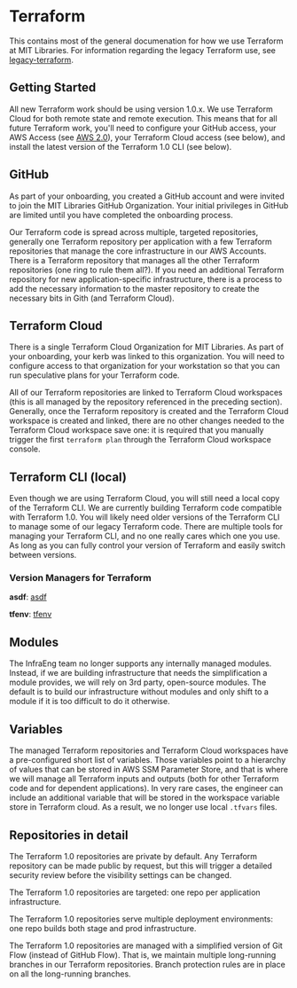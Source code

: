 # Terraform

This contains most of the general documenation for how we use Terraform at MIT Libraries. For information regarding the legacy Terraform use, see [legacy-terraform](./legacy-terraform.rst).

## Getting Started

All new Terraform work should be using version 1.0.x. We use Terraform Cloud for both remote state and remote execution. This means that for all future Terraform work, you'll need to configure your GitHub access, your AWS Access (see [AWS 2.0](/aws-2.0.md)), your Terraform Cloud access (see below), and install the latest version of the Terraform 1.0 CLI (see below).

## GitHub

As part of your onboarding, you created a GitHub account and were invited to join the MIT Libraries GitHub Organization. Your initial privileges in GitHub are limited until you have completed the onboarding process.

Our Terraform code is spread across multiple, targeted repositories, generally one Terraform repository per application with a few Terraform repositories that manage the core infrastructure in our AWS Accounts. There is a Terraform repository that manages all the other Terraform repositories (one ring to rule them all?). If you need an additional Terraform repository for new application-specific infrastructure, there is a process to add the necessary information to the master repository to create the necessary bits in Gith (and Terraform Cloud).

## Terraform Cloud

There is a single Terraform Cloud Organization for MIT Libraries. As part of your onboarding, your kerb was linked to this organization. You will need to configure access to that organization for your workstation so that you can run speculative plans for your Terraform code.

All of our Terraform repositories are linked to Terraform Cloud workspaces (this is all managed by the repository referenced in the preceding section). Generally, once the Terraform repository is created and the Terraform Cloud workspace is created and linked, there are no other changes needed to the Terraform Cloud workspace save one: it is required that you manually trigger the first `terraform plan` through the Terraform Cloud workspace console.

## Terraform CLI (local)

Even though we are using Terraform Cloud, you will still need a local copy of the Terraform CLI. We are currently building Terraform code compatible with Terraform 1.0. You will likely need older versions of the Terraform CLI to manage some of our legacy Terraform code. There are multiple tools for managing your Terraform CLI, and no one really cares which one you use. As long as you can fully control your version of Terraform and easily switch between versions.

### Version Managers for Terraform

**asdf**: [asdf](https://github.com/asdf-vm/asdf)

**tfenv**: [tfenv](https://github.com/tfutils/tfenv)

## Modules

The InfraEng team no longer supports any internally managed modules. Instead, if we are building infrastructure that needs the simplification a module provides, we will rely on 3rd party, open-source modules. The default is to build our infrastructure without modules and only shift to a module if it is too difficult to do it otherwise.

## Variables

The managed Terraform repositories and Terraform Cloud workspaces have a pre-configured short list of variables. Those variables point to a hierarchy of values that can be stored in AWS SSM Parameter Store, and that is where we will manage all Terraform inputs and outputs (both for other Terraform code and for dependent applications). In very rare cases, the engineer can include an additional variable that will be stored in the workspace variable store in Terraform cloud. As a result, we no longer use local `.tfvars` files.

## Repositories in detail

The Terraform 1.0 repositories are private by default. Any Terraform repository can be made public by request, but this will trigger a detailed security review before the visibility settings can be changed.

The Terraform 1.0 repositories are targeted: one repo per application infrastructure.

The Terraform 1.0 repositories serve multiple deployment environments: one repo builds both stage and prod infrastructure.

The Terraform 1.0 repositories are managed with a simplified version of Git Flow (instead of GitHub Flow). That is, we maintain multiple long-running branches in our Terraform repositories. Branch protection rules are in place on all the long-running branches.
